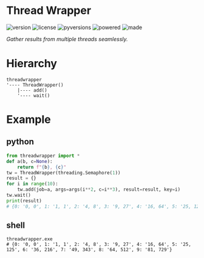 # Thread Wrapper

<badges>![version](https://img.shields.io/pypi/v/threadwrapper.svg)
![license](https://img.shields.io/pypi/l/threadwrapper.svg)
![pyversions](https://img.shields.io/pypi/pyversions/threadwrapper.svg)
![powered](https://img.shields.io/badge/Powered%20by-UTF8-red.svg)
![made](https://img.shields.io/badge/Made%20with-PyCharm-red.svg)
</badges>

<i>Gather results from multiple threads seamlessly.</i>

# Hierarchy

```
threadwrapper
'---- ThreadWrapper()
    |---- add()
    '---- wait()
```

# Example

## python
```python
from threadwrapper import *
def a(b, c=None):
    return f"{b}, {c}"
tw = ThreadWrapper(threading.Semaphore(1))
result = {}
for i in range(10):
    tw.add(job=a, args=args(i**2, c=i**3), result=result, key=i)
tw.wait()
print(result)
# {0: '0, 0', 1: '1, 1', 2: '4, 8', 3: '9, 27', 4: '16, 64', 5: '25, 125', 6: '36, 216', 7: '49, 343', 8: '64, 512', 9: '81, 729'}
```

## shell
```shell script
threadwrapper.exe
# {0: '0, 0', 1: '1, 1', 2: '4, 8', 3: '9, 27', 4: '16, 64', 5: '25, 125', 6: '36, 216', 7: '49, 343', 8: '64, 512', 9: '81, 729'}
```